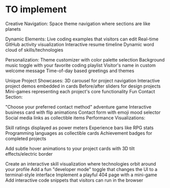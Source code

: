 # TO implement

Creative Navigation:
Space theme navigation where sections are like planets

Dynamic Elements:
Live coding examples that visitors can edit
Real-time GitHub activity visualization
Interactive resume timeline
Dynamic word cloud of skills/technologies

Personalization:
Theme customizer with color palette selection
Background music toggle with your favorite coding playlist
Visitor's name in custom welcome message
Time-of-day based greetings and themes

Unique Project Showcases:
3D carousel for project navigation
Interactive project demos embedded in cards
Before/after sliders for design projects
Mini-games representing each project's core functionality
Fun Contact Section:

"Choose your preferred contact method" adventure game
Interactive business card with flip animations
Contact form with emoji mood selector
Social media links as collectible items
Performance Visualizations:

Skill ratings displayed as power meters
Experience bars like RPG stats
Programming languages as collectible cards
Achievement badges for completed projects



Add subtle hover animations to your project cards with 3D tilt effects/electric border

Create an interactive skill visualization where technologies orbit around your profile
Add a fun "developer mode" toggle that changes the UI to a terminal-style interface
Implement a playful 404 page with a mini-game
Add interactive code snippets that visitors can run in the browser
